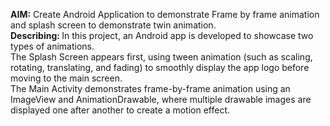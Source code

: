 <b>AIM:</b> Create Android Application to demonstrate Frame by frame animation and splash screen to demonstrate twin animation.<br>
<b>Describing:  </b>In this project, an Android app is developed to showcase two types of animations.<br>
The Splash Screen appears first, using tween animation (such as scaling, rotating, translating, and fading) to smoothly display the app logo before moving to the main screen.<br>
The Main Activity demonstrates frame-by-frame animation using an ImageView and AnimationDrawable, where multiple drawable images are displayed one after another to create a motion effect.<br>
